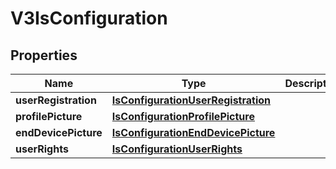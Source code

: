 
# V3IsConfiguration

## Properties
Name | Type | Description | Notes
------------ | ------------- | ------------- | -------------
**userRegistration** | [**IsConfigurationUserRegistration**](IsConfigurationUserRegistration.md) |  |  [optional]
**profilePicture** | [**IsConfigurationProfilePicture**](IsConfigurationProfilePicture.md) |  |  [optional]
**endDevicePicture** | [**IsConfigurationEndDevicePicture**](IsConfigurationEndDevicePicture.md) |  |  [optional]
**userRights** | [**IsConfigurationUserRights**](IsConfigurationUserRights.md) |  |  [optional]



